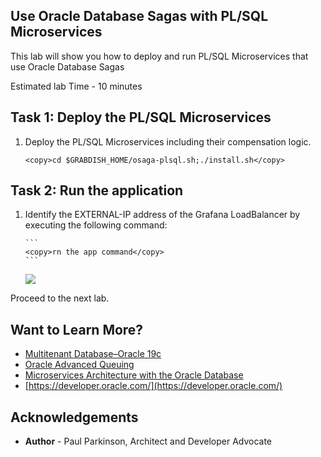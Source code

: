 ## Use Oracle Database Sagas with PL/SQL Microservices

This lab will show you how to deploy and run PL/SQL Microservices that use  Oracle Database Sagas

Estimated lab Time - 10 minutes
  
## Task 1: Deploy the PL/SQL Microservices

1. Deploy the PL/SQL Microservices including their compensation logic.

    ```
    <copy>cd $GRABDISH_HOME/osaga-plsql.sh;./install.sh</copy>
    ```


## Task 2: Run the application

1. Identify the EXTERNAL-IP address of the Grafana LoadBalancer by executing the following command:

       ```
       <copy>rn the app command</copy>
       ```

     ![](images/grafana-loadbalancer-externalip.png " ")


Proceed to the next lab.

## Want to Learn More?

* [Multitenant Database–Oracle 19c](https://www.oracle.com/database/technologies/multitenant.html)
* [Oracle Advanced Queuing](https://docs.oracle.com/en/database/oracle/oracle-database/19/adque/aq-introduction.html)
* [Microservices Architecture with the Oracle Database](https://www.oracle.com/technetwork/database/availability/trn5515-microserviceswithoracle-5187372.pdf)
* [https://developer.oracle.com/](https://developer.oracle.com/)

## Acknowledgements
* **Author** - Paul Parkinson, Architect and Developer Advocate
